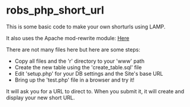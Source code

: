 # robs_php_short_url
This is some basic code to make your own shorturls using LAMP.

It also uses the Apache mod-rewrite module: 
[Here](http://httpd.apache.org/docs/current/mod/mod_rewrite.html)

There are not many files here but here are some steps:
* Copy all files and the 'r' directory to your 'www' path 
* Create the new table using the 'create_table.sql' file
* Edit 'setup.php' for your DB settings and the Site's base URL
* Bring up the 'test.php' file in a browser and try it!

It will ask you for a URL to direct to.  When you submit it, it will create and display your new short URL.



